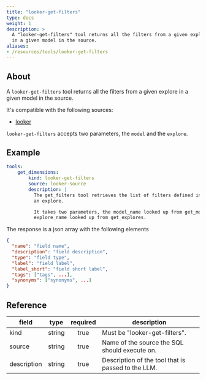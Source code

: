 ```yaml
---
title: "looker-get-filters"
type: docs
weight: 1
description: >
  A "looker-get-filters" tool returns all the filters from a given explore
  in a given model in the source.
aliases:
- /resources/tools/looker-get-filters
---
```


## About

A `looker-get-filters` tool returns all the filters from a given explore
in a given model in the source.

It's compatible with the following sources:

- [looker](../../sources/looker.md)

`looker-get-filters` accepts two parameters, the `model` and the `explore`.

## Example

```yaml
tools:
    get_dimensions:
        kind: looker-get-filters
        source: looker-source
        description: |
          The get_filters tool retrieves the list of filters defined in
          an explore.

          It takes two parameters, the model_name looked up from get_models and the
          explore_name looked up from get_explores.
```

The response is a json array with the following elements

```json
{
  "name": "field name",
  "description": "field description",
  "type": "field type",
  "label": "field label",
  "label_short": "field short label",
  "tags": ["tags", ...],
  "synonyms": ["synonyms", ...]
}
```


## Reference

| **field**   |                  **type**                  | **required** | **description**                                                                                  |
|-------------|:------------------------------------------:|:------------:|--------------------------------------------------------------------------------------------------|
| kind        |                   string                   |     true     | Must be "looker-get-filters".                                                                    |
| source      |                   string                   |     true     | Name of the source the SQL should execute on.                                                    |
| description |                   string                   |     true     | Description of the tool that is passed to the LLM.                                               |
